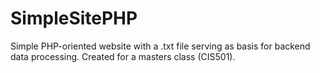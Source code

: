 # SimpleSitePHP
Simple PHP-oriented website with a .txt file serving as basis for backend data processing. Created for a masters class (CIS501).
